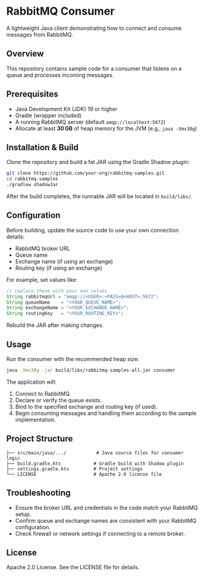 # RabbitMQ Consumer

A lightweight Java client demonstrating how to connect and consume messages from RabbitMQ.

## Overview

This repository contains sample code for a consumer that listens on a queue and processes incoming messages.

## Prerequisites

- Java Development Kit (JDK) 19 or higher
- Gradle (wrapper included)
- A running RabbitMQ server (default `amqp://localhost:5672`)
- Allocate at least **30 GB** of heap memory for the JVM (e.g., `java -Xmx30g`)

## Installation & Build

Clone the repository and build a fat JAR using the Gradle Shadow plugin:

```bash
git clone https://github.com/your-org/rabbitmq-samples.git
cd rabbitmq-samples
./gradlew shadowJar
```

After the build completes, the runnable JAR will be located in `build/libs/`.

## Configuration

Before building, update the source code to use your own connection details:

- RabbitMQ broker URL
- Queue name
- Exchange name (if using an exchange)
- Routing key (if using an exchange)

For example, set values like:
```java
// replace these with your own values
String rabbitmqUrl = "amqp://<USER>:<PASS>@<HOST>:5672";
String queueName    = "<YOUR_QUEUE_NAME>";
String exchangeName = "<YOUR_EXCHANGE_NAME>";
String routingKey   = "<YOUR_ROUTING_KEY>";
```

Rebuild the JAR after making changes.

## Usage

Run the consumer with the recommended heap size:

```bash
java -Xmx30g -jar build/libs/rabbitmq-samples-all.jar consumer
```

The application will:

1. Connect to RabbitMQ.
2. Declare or verify the queue exists.
3. Bind to the specified exchange and routing key (if used).
4. Begin consuming messages and handling them according to the sample implementation.

## Project Structure

```
├── src/main/java/.../           # Java source files for consumer logic
├── build.gradle.kts            # Gradle build with Shadow plugin
├── settings.gradle.kts         # Project settings
└── LICENSE                     # Apache 2.0 license file
```

## Troubleshooting

- Ensure the broker URL and credentials in the code match your RabbitMQ setup.
- Confirm queue and exchange names are consistent with your RabbitMQ configuration.
- Check firewall or network settings if connecting to a remote broker.

## License

Apache 2.0 License. See the LICENSE file for details.

